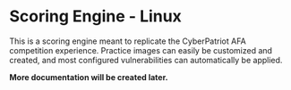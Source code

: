 # Scoring Engine - Linux
This is a scoring engine meant to replicate the CyberPatriot AFA competition experience. Practice images can easily be customized and created, and most configured vulnerabilities can automatically be applied.

**More documentation will be created later.**
